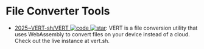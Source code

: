 # File Converter Tools

- [2025~VERT-sh/VERT ![code](https://ng-tech.icu/assets/code.svg) ![star](https://img.shields.io/github/stars/VERT-sh/VERT)](https://github.com/VERT-sh/VERT): VERT is a file conversion utility that uses WebAssembly to convert files on your device instead of a cloud. Check out the live instance at vert.sh.

